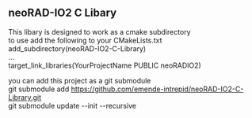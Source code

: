 ## neoRAD-IO2 C Libary


This libary is designed to work as a cmake subdirectory  
to use add the following to your CMakeLists.txt  
add_subdirectory(neoRAD-IO2-C-Library)  
...  
target_link_libraries(YourProjectName PUBLIC neoRADIO2)  

you can add this project as a git submodule   
git submodule add https://github.com/emende-intrepid/neoRAD-IO2-C-Library.git  
git submodule update --init --recursive  

